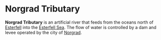 # Norgrad Tributary

**Norgrad Tributary** is an artificial river that feeds from the oceans north of [Esterfell](../esterfell.md) into the [Esterfell Sea](esterfell-sea/esterfell-sea.md). The flow of water is controlled by a dam and levee operated by the city of [Norgrad](../../../societies/esterfell-accord/norgrad.md).
